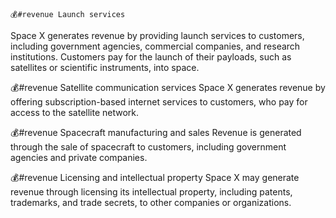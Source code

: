     💰#revenue Launch services
Space X generates revenue by providing launch services to customers, including government agencies, commercial companies, and research institutions. Customers pay for the launch of their payloads, such as satellites or scientific instruments, into space.

💰#revenue Satellite communication services
Space X generates revenue by offering subscription-based internet services to customers, who pay for access to the satellite network.

💰#revenue Spacecraft manufacturing and sales
Revenue is generated through the sale of spacecraft to customers, including government agencies and private companies.

💰#revenue Licensing and intellectual property
Space X may generate revenue through licensing its intellectual property, including patents, trademarks, and trade secrets, to other companies or organizations.


